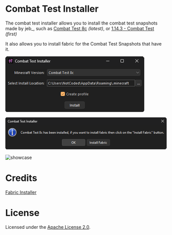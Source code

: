 # Combat Test Installer
The combat test installer allows you to install the combat test snapshots made by jeb_, such as [Combat Test 8c](https://minecraft.wiki/w/Java_Edition_Combat_Test_8c) *(latest)*, or [1.14.3 - Combat Test](https://minecraft.wiki/w/Java_Edition_1.14.3_-_Combat_Test) *(first)*

It also allows you to install fabric for the Combat Test Snapshots that have it.

![launcher_opened](https://raw.githubusercontent.com/nexia-cts/combat-test-installer/main/assets/launcher_opened.png)

![launcher_installed_box](https://raw.githubusercontent.com/nexia-cts/combat-test-installer/main/assets/launcher_installed_box.png)

![showcase](https://media.githubusercontent.com/media/nexia-cts/combat-test-installer/main/assets/showcase.gif)

# Credits
[Fabric Installer](https://github.com/FabricMC/fabric-installer/)

# License
Licensed under the [Apache License 2.0](https://github.com/nexia-cts/combat-test-installer/blob/main/LICENSE).
